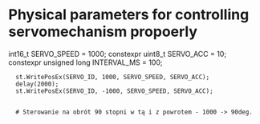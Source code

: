 # Physical parameters for controlling servomechanism propoerly

int16_t SERVO_SPEED = 1000;
constexpr uint8_t  SERVO_ACC   = 10;
constexpr unsigned long INTERVAL_MS = 100;

      st.WritePosEx(SERVO_ID, 1000, SERVO_SPEED, SERVO_ACC);
      delay(2000);
      st.WritePosEx(SERVO_ID, -1000, SERVO_SPEED, SERVO_ACC);


      # Sterowanie na obrót 90 stopni w tą i z powrotem - 1000 -> 90deg.